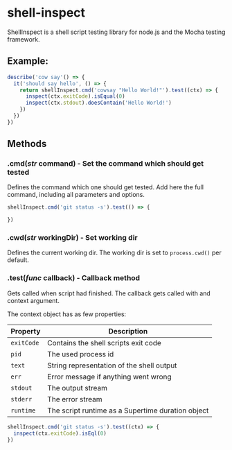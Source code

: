 shell-inspect
=============

ShellInspect is a shell script testing library for node.js and the Mocha testing framework.

## Example:

```js
describe('cow say'() => {
  it('should say hello', () => {
    return shellInspect.cmd('cowsay "Hello World!"').test((ctx) => {
      inspect(ctx.exitCode).isEqual(0)
      inspect(ctx.stdout).doesContain('Hello World!')
    })
  })
})
```

## Methods

### .cmd(*str* command) - Set the command which should get tested

Defines the command which one should get tested. Add here the full command, including all parameters and options.

```js
shellInspect.cmd('git status -s').test(() => {

})
```

### .cwd(*str* workingDir) - Set working dir

Defines the current working dir. The working dir is set to `process.cwd()` per default.

### .test(*func* callback) - Callback method

Gets called when script had finished. The callback gets called with and context argument.

The context object has as few properties:

Property | Description
---------|------------
`exitCode` | Contains the shell scripts exit code
`pid` | The used process id
`text` | String representation of the shell output
`err` | Error message if anything went wrong
`stdout` | The output stream
`stderr` | The error stream
`runtime` | The script runtime as a Supertime duration object

```js
shellInspect.cmd('git status -s').test((ctx) => {
  inspect(ctx.exitCode).isEql(0)
})
```
